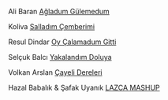 Ali Baran [Ağladum Gülemedum](https://www.youtube.com/watch?v=NQ4fUDgevao)

Koliva [Salladım Çemberimi](https://www.youtube.com/watch?v=ezclzFMObNY)

Resul Dindar [Oy Çalamadum Gitti](https://www.youtube.com/watch?v=t6hNicK_OdQ)

Selçuk Balcı [Yakalandım Doluya](https://www.youtube.com/watch?v=SLTNrwctwNM)

Volkan Arslan [Çayeli Dereleri](https://www.youtube.com/watch?v=YxjR6so-BRw)

Hazal Babalık & Şafak Uyanık [LAZCA MASHUP](https://www.youtube.com/watch?v=SZp-OERwFbQ)
